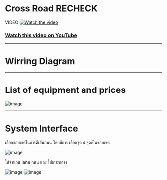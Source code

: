 # Cross Road RECHECK
VIDEO
[![Watch the video](https://img.youtube.com/vi/nek8qwRLXHk/maxresdefault.jpg)](https://youtu.be/nek8qwRLXHk)

### [Watch this video on YouTube](https://youtu.be/nek8qwRLXHk)

-------------------------------------------------------------------------------------------------------------------------

# Wirring Diagram

-------------------------------------------------------------------------------------------------------------------------
# List of equipment and prices
![image](https://github.com/user-attachments/assets/0bb53645-0714-4387-8e82-4bdb34c103a3)

-------------------------------------------------------------------------------------------------------------------------
# System Interface
เลือกขอบเขตในการตีเส้นถนน โดยมีการ เลือกจุด 4 จุดเป็นขอบเขต

![image](https://github.com/user-attachments/assets/b843ec7f-f2bb-47fb-b5d4-d5ce580a22cc)

ใส่จํานวน lane ถนน  และ ใส่เกาะกลาง

![image](https://github.com/user-attachments/assets/da5c8c48-3b64-4305-a81c-311329aca4fd)   ![image](https://github.com/user-attachments/assets/9393e7c9-7fd0-4c48-8482-24956fb57072)





